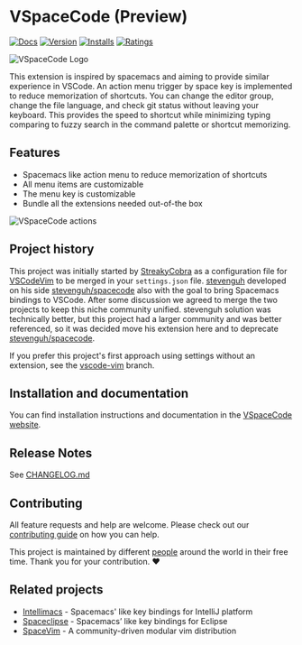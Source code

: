 # VSpaceCode (Preview)

[![Docs](https://img.shields.io/website?label=vspacecode.github.io&url=https%3A%2F%2Fvspacecode.github.io)](https://vspacecode.github.io)
[![Version](https://img.shields.io/visual-studio-marketplace/v/vspacecode.vspacecode)](https://marketplace.visualstudio.com/items?itemName=vspacecode.vspacecode)
[![Installs](https://img.shields.io/visual-studio-marketplace/i/vspacecode.vspacecode)](https://marketplace.visualstudio.com/items?itemName=vspacecode.vspacecode)
[![Ratings](https://img.shields.io/visual-studio-marketplace/r/vspacecode.vspacecode)](https://marketplace.visualstudio.com/items?itemName=vspacecode.vspacecode)

![VSpaceCode Logo](resources/logo.png)

This extension is inspired by spacemacs and aiming to provide similar experience in VSCode. An action menu trigger by space key is implemented to reduce memorization of shortcuts. You can change the editor group, change the file language, and check git status without leaving your keyboard. This provides the speed to shortcut while minimizing typing comparing to fuzzy search in the command palette or shortcut memorizing.

## Features

-   Spacemacs like action menu to reduce memorization of shortcuts
-   All menu items are customizable
-   The menu key is customizable
-   Bundle all the extensions needed out-of-the box

![VSpaceCode actions](https://github.com/VSpaceCode/vspacecode.github.io/blob/master/static/img/demo.gif?raw=true)

## Project history

This project was initially started by [StreakyCobra](https://github.com/StreakyCobra) as a configuration file for [VSCodeVim](https://github.com/VSCodeVim/Vim) to be merged in your `settings.json` file. [stevenguh](https://github.com/stevenguh) developed on his side [stevenguh/spacecode](https://github.com/stevenguh/spacecode) also with the goal to bring Spacemacs bindings to VSCode. After some discussion we agreed to merge the two projects to keep this niche community unified. stevenguh solution was technically better, but this project had a larger community and was better referenced, so it was decided move his extension here and to deprecate [stevenguh/spacecode](https://github.com/stevenguh/spacecode).

If you prefer this project's first approach using settings without an extension, see the [vscode-vim](https://github.com/VSpaceCode/VSpaceCode/tree/vscode-vim) branch.

## Installation and documentation

You can find installation instructions and documentation in the [VSpaceCode website](https://vspacecode.github.io/docs/).

## Release Notes

See [CHANGELOG.md](CHANGELOG.md)

## Contributing

All feature requests and help are welcome. Please check out our [contributing guide](CONTRIBUTING.md) on how you can help.

This project is maintained by different [people](https://github.com/VSpaceCode/VSpaceCode/graphs/contributors) around the world in their free time. Thank you for your contribution. ❤️

## Related projects

-   [Intellimacs](https://github.com/MarcoIeni/intellimacs) - Spacemacs' like key bindings for IntelliJ platform
-   [Spaceclipse](https://github.com/MarcoIeni/spaceclipse) - Spacemacs’ like key bindings for Eclipse
-   [SpaceVim](https://github.com/SpaceVim/SpaceVim) - A community-driven modular vim distribution
